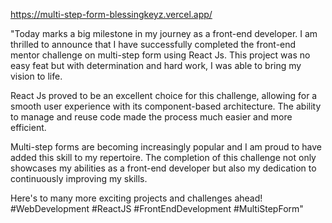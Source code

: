 https://multi-step-form-blessingkeyz.vercel.app/

"Today marks a big milestone in my journey as a front-end developer. I am thrilled to announce that I have successfully completed the front-end mentor challenge on multi-step form using React Js. This project was no easy feat but with determination and hard work, I was able to bring my vision to life.

React Js proved to be an excellent choice for this challenge, allowing for a smooth user experience with its component-based architecture. The ability to manage and reuse code made the process much easier and more efficient.

Multi-step forms are becoming increasingly popular and I am proud to have added this skill to my repertoire. The completion of this challenge not only showcases my abilities as a front-end developer but also my dedication to continuously improving my skills.

Here's to many more exciting projects and challenges ahead! #WebDevelopment #ReactJS #FrontEndDevelopment #MultiStepForm"